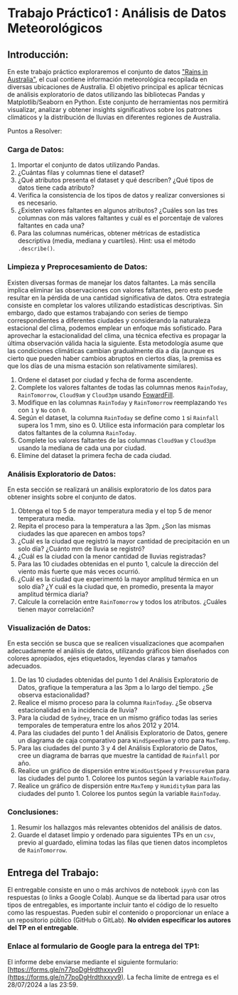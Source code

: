 # Trabajo Práctico1 : Análisis de Datos Meteorológicos 

## Introducción:

En este trabajo práctico exploraremos el conjunto de datos ["Rains in Australia"](https://www.kaggle.com/datasets/jsphyg/weather-dataset-rattle-package),
el cual contiene información meteorológica recopilada en diversas ubicaciones de Australia. El objetivo 
principal es aplicar técnicas de análisis exploratorio de datos utilizando las bibliotecas Pandas y 
Matplotlib/Seaborn en Python. Este conjunto de herramientas nos permitirá visualizar, analizar y obtener insights 
significativos sobre los patrones climáticos y la distribución de lluvias en diferentes regiones de Australia.

Puntos a Resolver:

### Carga de Datos:

1. Importar el conjunto de datos utilizando Pandas.
2. ¿Cuántas filas y columnas tiene el dataset?
3. ¿Qué atributos presenta el dataset y qué describen? ¿Qué tipos de datos tiene cada atributo?
4. Verifica la consistencia de los tipos de datos y realizar conversiones si es necesario.
5. ¿Existen valores faltantes en algunos atributos? ¿Cuáles son las tres columnas con más valores faltantes y cuál es el porcentaje de valores faltantes en cada una? 
6. Para las columnas numéricas, obtener métricas de estadística descriptiva (media, mediana y cuartiles). Hint: usa el método `.describe()`.

### Limpieza y Preprocesamiento de Datos: 

Existen diversas formas de manejar los datos faltantes. La más sencilla implica eliminar las observaciones con valores 
faltantes, pero esto puede resultar en la pérdida de una cantidad significativa de datos. Otra estrategia consiste en 
completar los valores utilizando estadísticas descriptivas. Sin embargo, dado que estamos trabajando con series de 
tiempo correspondientes a diferentes ciudades y considerando la naturaleza estacional del clima, podemos emplear un 
enfoque más sofisticado. Para aprovechar la estacionalidad del clima, una técnica efectiva es propagar la última 
observación válida hacia la siguiente. Esta metodología asume que las condiciones climáticas cambian gradualmente día 
a día (aunque es cierto que pueden haber cambios abruptos en ciertos días, la premisa es que los días de una misma 
estación son relativamente similares).

1. Ordene el dataset por ciudad y fecha de forma ascendente.
2. Complete los valores faltantes de todas las columnas menos `RainToday`, `RainTomorrow`, `Cloud9am` y `Cloud3pm`
usando [FowardFill](https://pandas.pydata.org/docs/reference/api/pandas.DataFrame.ffill.html).
3. Modifique en las columnas `RainToday` y `RainTomorrow` reemplazando `Yes` con `1` y `No` con `0`.
4. Según el dataset, la columna `RainToday` se define como `1` si `Rainfall` supera los 1 mm, sino es 0. Utilice 
esta información para completar los datos faltantes de la columna `RainToday`.
5. Complete los valores faltantes de las columnas `Cloud9am` y `Cloud3pm` usando la mediana de cada una por ciudad.
6. Elimine del dataset la primera fecha de cada ciudad.

### Análisis Exploratorio de Datos:

En esta sección se realizará un análisis exploratorio de los datos para obtener insights sobre el conjunto de datos.
1. Obtenga el top 5 de mayor temperatura media y el top 5 de menor temperatura media. 
2. Repita el proceso para la temperatura a las 3pm. ¿Son las mismas ciudades las que aparecen en ambos tops? 
3. ¿Cuál es la ciudad que registró la mayor cantidad de precipitación en un solo día? ¿Cuánto mm de lluvia se registró?
4. ¿Cuál es la ciudad con la menor cantidad de lluvias registradas? 
5. Para las 10 ciudades obtenidas en el punto 1, calcule la dirección del viento más fuerte que más veces ocurrió.
6. ¿Cuál es la ciudad que experimentó la mayor amplitud térmica en un solo día? ¿Y cuál es la ciudad que, en promedio, 
presenta la mayor amplitud térmica diaria?
7. Calcule la correlación entre `RainTomorrow` y todos los atributos. ¿Cuáles tienen mayor correlación?

### Visualización de Datos:

En esta sección se busca que se realicen visualizaciones que acompañen adecuadamente el análisis de datos, utilizando 
gráficos bien diseñados con colores apropiados, ejes etiquetados, leyendas claras y tamaños adecuados.

1. De las 10 ciudades obtenidas del punto 1 del Análisis Exploratorio de Datos, grafique la temperatura a las 3pm a lo 
largo del tiempo. ¿Se observa estacionalidad?
2. Realice el mismo proceso para la columna `RainToday`. ¿Se observa estacionalidad en la incidencia de lluvia?
3. Para la ciudad de `Sydney`, trace en un mismo gráfico todas las series temporales de temperatura entre los años 2012 
y 2014.
4. Para las ciudades del punto 1 del Análisis Exploratorio de Datos, genere un diagrama de caja comparativo para 
`WindSpeed9am` y otro para `MaxTemp`.
5. Para las ciudades del punto 3 y 4 del Análisis Exploratorio de Datos, cree un diagrama de barras que muestre la 
cantidad de `Rainfall` por año.
6. Realice un gráfico de dispersión entre `WindGustSpeed` y `Pressure9am` para las ciudades del punto 1. Coloree los 
puntos según la variable `RainToday`.
7. Realice un gráfico de dispersión entre `MaxTemp` y `Humidity9am` para las ciudades del punto 1. Coloree los 
puntos según la variable `RainToday`.

### Conclusiones:

1. Resumir los hallazgos más relevantes obtenidos del análisis de datos.
2. Guarde el dataset limpio y ordenado para siguientes TPs en un `csv`, previo al guardado, elimina todas las filas que 
tienen datos incompletos de `RainTomorrow`.

## Entrega del Trabajo:

El entregable consiste en uno o más archivos de notebook `ipynb` con las respuestas (o links a Google Colab). Aunque se 
da libertad para usar otros tipos de entregables, es importante incluir tanto el código de lo resuelto como las 
respuestas. Pueden subir el contenido o proporcionar un enlace a un repositorio público (GitHub o GitLab). 
**No olviden especificar los autores del TP en el entregable**.


### Enlace al formulario de Google para la entrega del TP1:

El informe debe enviarse mediante el siguiente formulario: 
[https://forms.gle/n77poDgHrdthxxyv9](https://forms.gle/n77poDgHrdthxxyv9). La fecha límite de entrega es el 28/07/2024 a 
las 23:59.